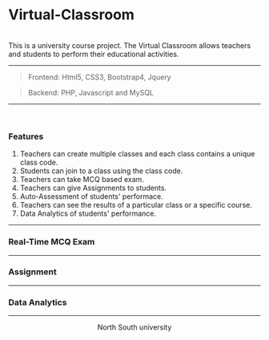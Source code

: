# Virtual-Classroom
</br>
This is a university course project. The Virtual Classroom allows teachers and students to perform their educational activities.    

------------------------------

> Frontend: Html5, CSS3, Bootstrap4, Jquery 

> Backend: PHP, Javascript and MySQL

-----------------------------

</br>

### Features

1. Teachers can create multiple classes and each class contains a unique class code. </br>
2. Students can join to a class using the class code. </br>
3. Teachers can take MCQ based exam. </br>
4. Teachers can give Assignments to students. </br>
5. Auto-Assessment of students' performace. </br>
6. Teachers can see the results of a particular class or a specific course. </br> 
7. Data Analytics of students' performance. </br>

-------------------------

### Real-Time MCQ Exam


-------------------------

### Assignment


-------------------------

### Data Analytics



-----------------------------

<p align="center">North South university </p>
